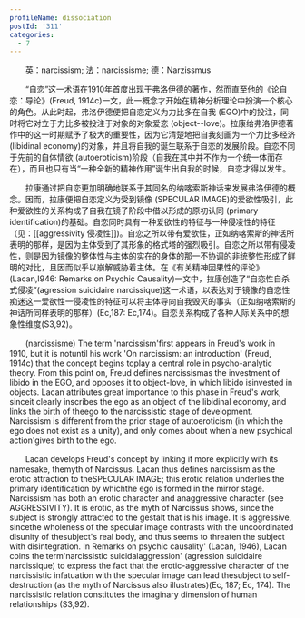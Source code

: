 ```yaml
---
profileName: dissociation
postId: '311'
categories:
  - 7
---
```

‌‌‌‌　　英：narcissism; 法：narcissisme; 德：Narzissmus


‌‌‌‌　　“自恋”这一术语在1910年首度出现于弗洛伊德的著作，然而直至他的《论自恋：导论》(Freud, 1914c)一文，此一概念才开始在精神分析理论中扮演一个核心的角色。从此时起，弗洛伊德便把自恋定义为力比多在自我 (EGO)中的投注，同时将它对立于力比多被投注于对象的对象爱恋 (object--love)。拉康给弗洛伊德著作中的这一时期赋予了极大的重要性，因为它清楚地把自我刻画为一个力比多经济 (libidinal economy)的对象，并且将自我的诞生联系于自恋的发展阶段。自恋不同于先前的自体情欲 (autoeroticism)阶段（自我在其中并不作为一个统一体而存在），而且也只有当“一种全新的精神作用”诞生出自我的时候，自恋才得以发生。

‌‌‌‌　　拉康通过把自恋更加明确地联系于其同名的纳喀索斯神话来发展弗洛伊德的概念。因而，拉康便把自恋定义为受到镜像 (SPECULAR IMAGE)的爱欲性吸引，此种爱欲性的关系构成了自我在镜子阶段中借以形成的原初认同 (primary identification)的基础。自恋同时具有一种爱欲性的特征与一种侵凌性的特征（见：[[aggressivity 侵凌性]])。自恋之所以带有爱欲性，正如纳喀索斯的神话所表明的那样，是因为主体受到了其形象的格式塔的强烈吸引。自恋之所以带有侵凌性，则是因为镜像的整体性与主体的实在的身体的那一不协调的非统整性形成了鲜明的对比，且因而似乎以崩解威胁着主体。在《有关精神因果性的评论》(Lacan,I946: Remarks on Psychic Causality)一文中，拉康创造了“自恋性自杀式侵凌”(agression suicidaire narcissique)这一术语，以表达对于镜像的自恋性痴迷这一爱欲性一侵凌性的特征可以将主体导向自我毁灭的事实（正如纳喀索斯的神话所同样表明的那样）(Ec,187: Ec,174)。自恋关系构成了各种人际关系中的想象性维度(S3,92)。


‌‌‌‌　　(narcissisme) The term 'narcissism'first appears in Freud's work in 1910, but it is notuntil his work 'On narcissism: an introduction' (Freud, 1914c) that the concept begins toplay a central role in psycho-analytic theory. From this point on, Freud defines narcissismas the investment of libido in the EGO, and opposes it to object-love, in which libido isinvested in objects. Lacan attributes great importance to this phase in Freud's work, sinceit clearly inscribes the ego as an object of the libidinal economy, and links the birth of theego to the narcissistic stage of development. Narcissism is different from the prior stage of autoeroticism (in which the ego does not exist as a unity), and only comes about when'a new psychical action'gives birth to the ego.

‌‌‌‌　　Lacan develops Freud's concept by linking it more explicitly with its namesake, themyth of Narcissus. Lacan thus defines narcissism as the erotic attraction to theSPECULAR IMAGE; this erotic relation underlies the primary identification by whichthe ego is formed in the mirror stage. Narcissism has both an erotic character and anaggressive character (see AGGRESSIVITY). It is erotic, as the myth of Narcissus shows, since the subject is strongly attracted to the gestalt that is his image. It is aggressive, sincethe wholeness of the specular image contrasts with the uncoordinated disunity of thesubject's real body, and thus seems to threaten the subject with disintegration. In Remarks on psychic causality' (Lacan, 1946), Lacan coins the term'narcissistic suicidalaggression' (agression suicidaire narcissique) to express the fact that the erotic-aggressive character of the narcissistic infatuation with the specular image can lead thesubject to self-destruction (as the myth of Narcissus also illustrates)(Ec, 187; Ec, 174). The narcissistic relation constitutes the imaginary dimension of human relationships (S3,92).

